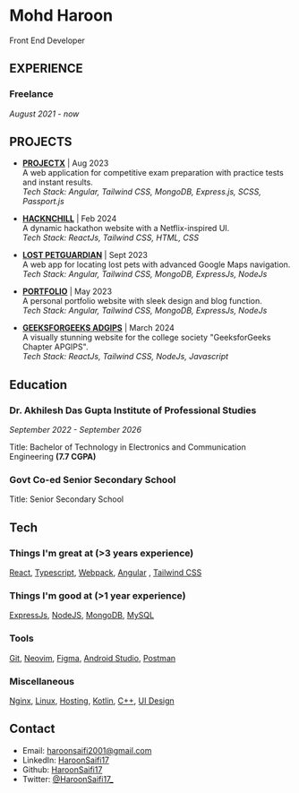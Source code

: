 # Mohd Haroon 

Front End Developer

## EXPERIENCE

### Freelance 

_August 2021 - now_

## PROJECTS 

- [**PROJECTX**](https://haroonsaifi.site) | Aug 2023  
  A web application for competitive exam preparation with practice tests and instant results.  
  _Tech Stack: Angular, Tailwind CSS, MongoDB, Express.js, SCSS, Passport.js_

- [**HACKNCHILL**](https://hack-n-chill.vercel.app/) | Feb 2024  
  A dynamic hackathon website with a Netflix-inspired UI.  
  _Tech Stack: ReactJs, Tailwind CSS, HTML, CSS_

- [**LOST PETGUARDIAN**](https://github.com/HaroonSaifi17/LostPetGuardian) | Sept 2023  
  A web app for locating lost pets with advanced Google Maps navigation.  
  _Tech Stack: Angular, Tailwind CSS, MongoDB, ExpressJs, NodeJs_

- [**PORTFOLIO**](https://github.com/HaroonSaifi17/PortfolioV1) | May 2023  
  A personal portfolio website with sleek design and blog function.  
  _Tech Stack: Angular, Tailwind CSS, MongoDB, ExpressJs, NodeJs_

- [**GEEKSFORGEEKS ADGIPS**](https://gfg-adgips.vercel.app/) | March 2024  
  A visually stunning website for the college society "GeeksforGeeks Chapter APGIPS".  
  _Tech Stack: ReactJs, Tailwind CSS, NodeJs, Javascript_

## Education

### Dr. Akhilesh Das Gupta Institute of Professional Studies

_September 2022 - September 2026_

Title: Bachelor of Technology in Electronics and Communication Engineering **(7.7 CGPA)**

### Govt Co-ed Senior Secondary School

Title: Senior Secondary School

## Tech

### Things I'm great at (>3 years experience)

[React](https://reactjs.org/), [Typescript](https://www.typescriptlang.org/), [Webpack](https://webpack.js.org/), [Angular](https://angular.dev) , [Tailwind CSS](https://tailwindcss.com)

### Things I'm good at (>1 year experience)

[ExpressJs](https://expressjs.com/), [NodeJS](https://nodejs.org/), [MongoDB](https://www.mongodb.com/), [MySQL](https://www.mysql.com/)

### Tools

[Git](https://git-scm.com/), [Neovim](https://neovim.io/), [Figma](https://www.figma.com/), [Android Studio](https://developer.android.com/studio), [Postman](https://www.postman.com/)

### Miscellaneous

[Nginx](https://www.nginx.com/), [Linux](https://www.linux.org/), [Hosting](https://www.hosting.com/), [Kotlin](https://kotlinlang.org/), [C++](https://isocpp.org/), [UI Design](https://www.adobe.com/products/xd.html)

## Contact

- Email: haroonsaifi2001@gmail.com
- LinkedIn: [HaroonSaifi17](https://linkedin.com/in/haroonsaifi17)
- Github: [HaroonSaifi17](http://github.com/HaroonSaifi17)
- Twitter: [@HaroonSaifi17_](https://twitter.com/HaroonSaifi17_)
